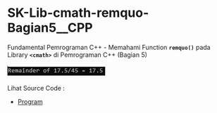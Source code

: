 # SK-Lib-cmath-remquo-Bagian5__CPP
Fundamental Pemrograman C++ - Memahami Function <code><b>remquo()</b></code> pada Library <code><b>&lt;cmath></b></code> di Pemrograman C++ (Bagian 5)<br><br>
<img src="https://github.com/RizkyKhapidsyah/SK-Lib-cmath-remquo-Bagian5__CPP/blob/master/SK-Lib-cmath-remquo-Bagian5__CPP/result/001.PNG"><br><br>
Lihat Source Code : <br>
- <a href="https://github.com/RizkyKhapidsyah/SK-Lib-cmath-remquo-Bagian5__CPP/blob/master/SK-Lib-cmath-remquo-Bagian5__CPP/Source.cpp">Program</a>
